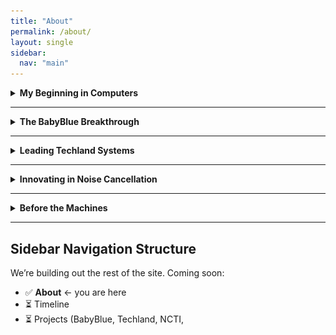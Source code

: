 ```yaml
---
title: "About"
permalink: /about/
layout: single
sidebar:
  nav: "main"
---
```


<details>
<summary><strong>My Beginning in Computers</strong></summary>

### ✅ Before Lifeboat. Before Microsoft BASIC. Before the PC boom…

I was already building.

- I had:
  - A **Teletype Model 33 ASR** for output
  - A **one-line LED terminal** for input
  - A **cassette tape** for storage
- I wrote a complete **pack list, invoice, and A/R posting system** in BASIC—on that hardware
- Then came the **Altair 8800**, and **paper tape**
- I ran Microsoft BASIC and watched it display its name—on that same LED terminal

> *I wasn’t just watching the birth of personal computing.  
> I was helping raise it.*

![Altair 8800](/assets/images/altair-8800.jpg)  
*Altair 8800 – the first widely recognized personal computer*

![Teletype Model 33 ASR](/assets/images/teletype-asr33.jpg)  
*Teletype Model 33 ASR used for I/O*

</details>

---

<details>
<summary><strong>The BabyBlue Breakthrough</strong></summary>

- In **1982**, I was President of **XEDEX**, makers of **BabyBlue**
- BabyBlue let the IBM PC run **CP/M software**, unlocking a huge existing software base
- It served as a bridge between old and new:
  - IBM’s hardware + CP/M’s software library

> “It gives you all the advantages of the IBM hardware plus the ability to run the enormous base of CP/M software.”  
> — *Harris Landgarten*, UPI, 1982

</details>

---

<details>
<summary><strong>Leading Techland Systems</strong></summary>

- I served as **President of Techland Systems** until 1985
- We specialized in **protocol conversion systems**
  - Hardware and firmware that bridged incompatible systems
- Enabled:
  - PCs ↔️ Minicomputers ↔️ Mainframes
- This work laid the groundwork for interoperable networks

🔗 [View the archived Techland brochure on Bitsavers](http://www.bitsavers.org/pdf/datapro/protocol_conversion_systems/C23-825_Techland_Systems.pdf)

</details>

---

<details>
<summary><strong>Innovating in Noise Cancellation</strong></summary>

- By **1988**, I joined **Noise Cancellation Technologies Inc. (NCTI)**
- Worked with **John McCloy Jr.** on **active noise and vibration control**
- Used *anti-noise*, not insulation—years before consumer ANC products

📰 **Media Coverage**:
- *The New York Times*  
  - [“You Can't Stand the Noise? Get an Anti-Noise Machine” (Mar 2, 1988)](https://www.nytimes.com/1988/03/02/business/business-technology-you-can-t-stand-the-noise-get-an-anti-noise-machine.html) *(subscription required)*
  - [“New Technology Defeats Unwanted Noise” (Jun 30, 1987)](https://www.nytimes.com/1987/06/30/science/new-technology-defeats-unwanted-noise.html) *(subscription required)*

🔧 **Use cases**:
- Industrial fans
- HVAC and machinery
- Engines and automotive noise
- Vibrating surfaces—demonstrated with **water** on live TV

📺 **Other recognition**:
- Featured in *The Economist*
- **Live demonstration** on *Good Morning America*
- Interview on *Innovation TV*

</details>

---

<details>
<summary><strong>Before the Machines</strong></summary>

- Attended **Woodstock** — the music, the chaos, the community
- Studied under **Dr. Hoffman** at **Queens College**
  - He inspired a lifelong interest in systems thinking and philosophy

</details>

---

## Sidebar Navigation Structure

We’re building out the rest of the site. Coming soon:

- ✅ **About** ← you are here
- ⏳ Timeline
- ⏳ Projects (BabyBlue, Techland, NCTI,

